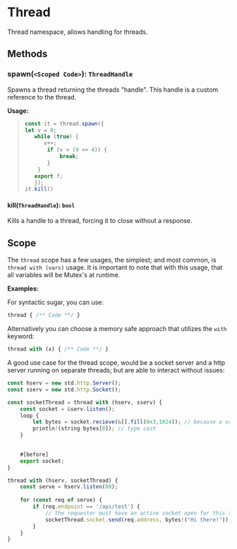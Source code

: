 # Thread

Thread namespace, allows handling for threads.

## Methods

### spawn(`<Scoped Code>`): `ThreadHandle`

Spawns a thread returning the threads "handle". This handle is a custom reference to the thread.

**Usage:**

> ```typescript
> const it = thread.spawn({
> let v = 0;
>    while (true) {
>       v++;
>        if (v > (9 >> 4)) {
>            break;
>        }
>     }
>    export f;
>    });
> it.kill()
> ```

#### kill(`ThreadHandle`): `bool`

Kills a handle to a thread, forcing it to close without a response.



## Scope

The `thread` scope has a few usages, the simplest; and most common, is `thread with (vars)` usage. It is important to note that with this usage, that all variables will be Mutex's at runtime. 

**Examples:**

For syntactic sugar, you can use:

```typescript
thread { /** Code **/ }
```

Alternatively you can choose a memory safe approach that utilizes the `with` keyword:

```typescript
thread with (x) { /** Code **/ }
```

A good use case for the thread scope, would be a socket server and a http server running on separate threads; but are able to interact without issues:

```typescript
const hserv = new std.http.Server();
const sserv = new std.http.Socket();

const socketThread = thread with (hserv, sserv) {
    const socket = &serv.listen();
    loop {
        let bytes = socket.recieve(&[].fill(0x3,1024)); // because a var wasn't passed, bytes returns a value
        println!(string bytes[0]); // type cast
    }
    

    #[before]
    export socket;
}

thread with (hserv, socketThread) {
    const serve = hserv.listen(80);
    
    for (const req of serve) {
        if (req.endpoint == '/api/test') {
            // the requester must have an active socket open for this to work!
            socketThread.socket.send(req.address, bytes!("Hi there!"));
        }
    }
}
```

